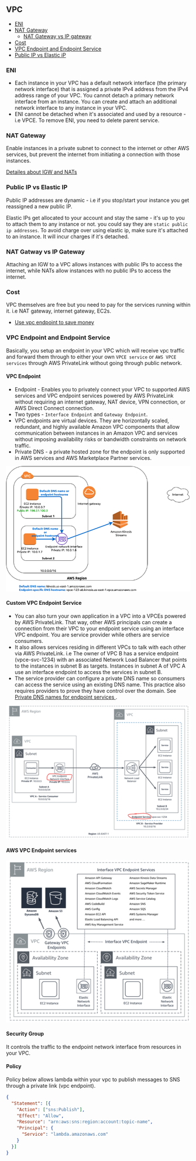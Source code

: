 ## VPC

- [ENI](#eni)
- [NAT Gateway](#nat-gateway)
  - [NAT Gateway vs IP gateway](#nat-gateway-vs-ip-gateway)
- [Cost](#cost)
- [VPC Endpoint and Endpoint Service](#vpc-endpoint-and-endpoint-service)
- [Public IP vs Elastic iP](#public-ip-vs-elastic-ip)

### ENI

- Each instance in your VPC has a default network interface (the primary network interface) that is assigned a private IPv4 address from the IPv4 address range of your VPC. You cannot detach a primary network interface from an instance. You can create and attach an additional network interface to any instance in your VPC.
- ENI cannot be detached when it's associated and used by a resource - i.e VPCE. To remove ENI, you need to delete parent service.

### NAT Gateway

Enable instances in a private subnet to connect to the internet or other AWS services, but prevent the internet from initiating a connection with those instances.

[Detailes about IGW and NATs](https://medium.com/awesome-cloud/aws-vpc-difference-between-internet-gateway-and-nat-gateway-c9177e710af6)

### Public IP vs Elastic IP
Public IP addresses are dynamic - i.e if you stop/start your instance you get reassigned a new public IP.

Elastic IPs get allocated to your account and stay the same - it's up to you to attach them to any instance or not. you could say they are `static public ip addresses`. To avoid charge over using elastic ip, make sure it's attached to an instance. It will incur charges if it's detached.

### NAT Gatway vs IP Gateway
Attaching an IGW to a VPC allows instances with public IPs to access the internet, while NATs allow instances with no public IPs to access the internet.

### Cost
VPC themselves are free but you need to pay for the services running within it. i.e NAT gateway, internet gateway, EC2s.

- [Use vpc endpoint to save money](https://medium.com/nubego/how-to-save-money-with-aws-vpc-endpoints-9bac8ae1319c)

### VPC Endpoint and Endpoint Service

Basically, you setup an endpoint in your VPC which will receive vpc traffic and forward them through to either your own `VPCE service` or `AWS VPCE services` through AWS PrivateLink without going through public network.

#### VPC Endpoint

- Endpoint - Enables you to privately connect your VPC to supported AWS services and VPC endpoint services powered by AWS PrivateLink without requiring an internet gateway, NAT device, VPN connection, or AWS Direct Connect connection.
- Two types - `Interface Endpoint` and `Gateway Endpoint`.
- VPC endpoints are virtual devices. They are horizontally scaled, redundant, and highly available Amazon VPC components that allow communication between instances in an Amazon VPC and services without imposing availability risks or bandwidth constraints on network traffic.
- Private DNS - a private hosted zone for the endpoint is only supported in AWS services and AWS Marketplace Partner services.

![vpce](./vpce.png)

#### Custom VPC Endpoint Service

- You can also turn your own application in a VPC into a VPCEs powered by AWS PrivateLink. That way, other AWS principals can create a connection from their VPC to your endpoint service using an interface VPC endpoint. You are service provider while others are service consumers.
- It also allows services residing in different VPCs to talk with each other via AWS PrivateLink. i.e The owner of VPC B has a service endpoint (vpce-svc-1234) with an associated Network Load Balancer that points to the instances in subnet B as targets. Instances in subnet A of VPC A use an interface endpoint to access the services in subnet B.
- The service provider can configure a private DNS name so consumers can access the service using an existing DNS name. This practice also requires providers to prove they have control over the domain.
See [Private DNS names for endpoint services
](https://docs.aws.amazon.com/vpc/latest/userguide/verify-domains.html).

![vpce-service](vpce-service.png)

#### AWS VPC Endpoint services

![aws-vpce-services](aws-vpce-services.png)

#### Security Group

It controls the traffic to the endpoint network interface from resources in your VPC.

#### Policy

Policy below allows lambda within your vpc to publish messages to SNS through a private link (vpc endpoint).

```json
{
  "Statement": [{
    "Action": ["sns:Publish"],
    "Effect": "Allow",
    "Resource": "arn:aws:sns:region:account:topic-name",
    "Principal": {
      "Service": "lambda.amazonaws.com"
    }
  }]
}
```
